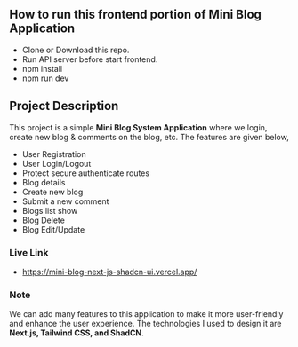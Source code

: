 ## How to run this frontend portion of **Mini Blog Application**
* Clone or Download this repo.
* Run API server before start frontend.
* npm install
* npm run dev

## Project Description
This project is a simple **Mini Blog System Application** where we login, create new blog & comments on the blog, etc. The features are given below,
* User Registration
* User Login/Logout
* Protect secure authenticate routes
* Blog details
* Create new blog
* Submit a new comment
* Blogs list show
* Blog Delete
* Blog Edit/Update

### Live Link
* https://mini-blog-next-js-shadcn-ui.vercel.app/

### Note
We can add many features to this application to make it more user-friendly and enhance the user experience. The technologies I used to design it are **Next.js, Tailwind CSS, and ShadCN**.
